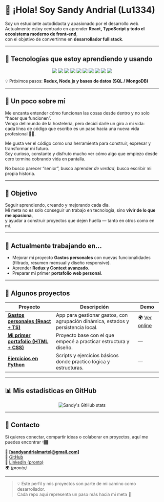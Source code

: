 # 👋 ¡Hola! Soy Sandy Andrial (Lu1334)

Soy un estudiante autodidacta y apasionado por el desarrollo web.  
Actualmente estoy centrado en aprender **React, TypeScript y todo el ecosistema moderno de front-end**,  
con el objetivo de convertirme en **desarrollador full stack**.

---

## 🚀 Tecnologías que estoy aprendiendo y usando

<p align="center">
  <img src="https://img.shields.io/badge/HTML5-E34F26?style=for-the-badge&logo=html5&logoColor=white" />
  <img src="https://img.shields.io/badge/CSS3-1572B6?style=for-the-badge&logo=css3&logoColor=white" />
  <img src="https://img.shields.io/badge/JavaScript-F7DF1E?style=for-the-badge&logo=javascript&logoColor=black" />
  <img src="https://img.shields.io/badge/TypeScript-3178C6?style=for-the-badge&logo=typescript&logoColor=white" />
  <img src="https://img.shields.io/badge/React-20232A?style=for-the-badge&logo=react&logoColor=61DAFB" />
  <img src="https://img.shields.io/badge/TailwindCSS-38B2AC?style=for-the-badge&logo=tailwind-css&logoColor=white" />
  <img src="https://img.shields.io/badge/Vite-646CFF?style=for-the-badge&logo=vite&logoColor=yellow" />
  <img src="https://img.shields.io/badge/Python-3776AB?style=for-the-badge&logo=python&logoColor=white" />
  <img src="https://img.shields.io/badge/Git-F05032?style=for-the-badge&logo=git&logoColor=white" />
  <img src="https://img.shields.io/badge/GitHub-181717?style=for-the-badge&logo=github&logoColor=white" />
</p>

💡 Próximos pasos: **Redux, Node.js y bases de datos (SQL / MongoDB)**

---

## 🧠 Un poco sobre mí
Me encanta entender cómo funcionan las cosas desde dentro y no solo “hacer que funcionen”.  
Vengo del mundo de la hostelería, pero decidí darle un giro a mi vida:  
cada línea de código que escribo es un paso hacia una nueva vida profesional 💪🏾.  

Me gusta ver el código como una herramienta para construir, expresar y transformar mi futuro.  
Soy curioso, constante y disfruto mucho ver cómo algo que empiezo desde cero termina cobrando vida en pantalla.  

No busco parecer “senior”, busco aprender *de verdad*; busco escribir mi propia historia.

---

## 🧭 Objetivo
Seguir aprendiendo, creando y mejorando cada día.  
Mi meta no es solo conseguir un trabajo en tecnología, sino **vivir de lo que me apasiona**,  
y ayudar a construir proyectos que dejen huella — tanto en otros como en mí.

---

## 🔧 Actualmente trabajando en...
- Mejorar mi proyecto **Gastos personales** con nuevas funcionalidades (filtrado, resumen mensual y diseño responsive).  
- Aprender **Redux y Context avanzado**.  
- Preparar mi primer **portafolio web personal**.

---

## 🧰 Algunos proyectos
| Proyecto | Descripción | Demo |
|-----------|--------------|------|
| [**Gastos personales (React + TS)**](https://gastos-personales-react.vercel.app/) | App para gestionar gastos, con agrupación dinámica, estados y persistencia local. | 🌍 [Ver online](https://gastos-personales-react.vercel.app/) |
| [**Mi primer portafolio (HTML + CSS)**](https://github.com/Lu1334/mi_portafolio) | Proyecto base con el que empecé a practicar estructura y diseño. | — |
| [**Ejercicios en Python**](https://github.com/Lu1334/PRUEBAS) | Scripts y ejercicios básicos donde practico lógica y estructuras. | — |

---

## 📊 Mis estadísticas en GitHub

<p align="center">
  <img src="https://github-readme-stats.vercel.app/api?username=Lu1334&show_icons=true&theme=radical" alt="Sandy's GitHub stats" />
</p>

---

## 💬 Contacto
Si quieres conectar, compartir ideas o colaborar en proyectos, aquí me puedes encontrar 👇🏾  

📧 **[sandyandrialmartel@gmail.com]**  
💼 [GitHub](https://github.com/Lu1334)  
💬 [LinkedIn (pronto)](#)  
🌍 *(pronto)*

---

> 💡 Este perfil y mis proyectos son parte de mi camino como desarrollador.   
> Cada repo aquí representa un paso más hacia mi meta 🚀
